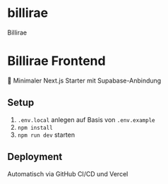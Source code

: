 # billirae
Billirae

# Billirae Frontend

🚀 Minimaler Next.js Starter mit Supabase-Anbindung

## Setup

1. `.env.local` anlegen auf Basis von `.env.example`
2. `npm install`
3. `npm run dev` starten

## Deployment

Automatisch via GitHub CI/CD und Vercel
